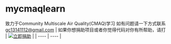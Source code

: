 # mycmaqlearn
致力于Community Multiscale Air Quality(CMAQ)学习
如有问题请一下方式联系
gc13141112@gmail.com
| 如果你想捐助项目或者你觉得代码对你有所帮助，请打 | [![立即捐助](https://github.com/flashlxy/MicapsDataDraw/raw/master/images/sh1.png)](https://github.com/gc13141112/mycmaqlearn/issues/1) |
| ---- | ---- |
